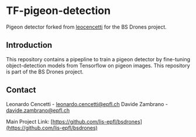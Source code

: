 # TF-pigeon-detection
Pigeon detector forked from [leocencetti](https://github.com/leocencetti/TF_object_detection) for the BS Drones project.

## Introduction

This repository contains a pipepline to train a pigeon detector by fine-tuning object-detection models from Tensorflow on pigeon images.
This repository is part of the BS Drones project.

## Contact

Leonardo Cencetti - leonardo.cencetti@epfl.ch
Davide Zambrano - davide.zambrano@epfl.ch

Main Project Link: [https://github.com/lis-epfl/bsdrones](https://github.com/lis-epfl/bsdrones)
